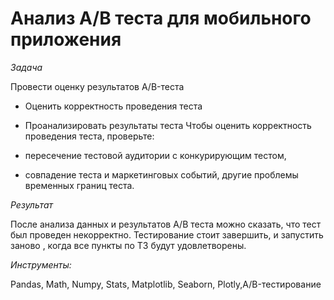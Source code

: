# **Анализ А/В теста для мобильного приложения**

*Задача*

Провести оценку результатов A/B-теста

  - Оценить корректность проведения теста
  - Проанализировать результаты теста
Чтобы оценить корректность проведения теста, проверьте:

  - пересечение тестовой аудитории с конкурирующим тестом,
  - совпадение теста и маркетинговых событий, другие проблемы временных границ теста.

*Результат*

После анализа данных и результатов A/B теста можно сказать, что тест был проведен некорректно.
Тестирование стоит завершить, и запустить заново , когда все пункты по ТЗ будут удовлетворены.

*Инструменты:*

Pandas, Math, Numpy,
Stats, Matplotlib, Seaborn,
Plotly,A/B-тестирование
